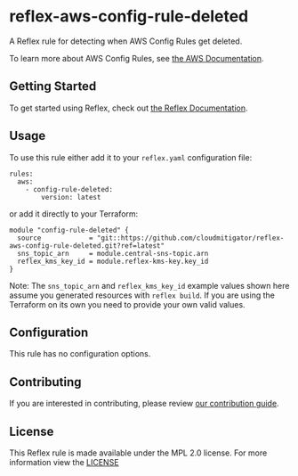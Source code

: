 # reflex-aws-config-rule-deleted
A Reflex rule for detecting when AWS Config Rules get deleted.

To learn more about AWS Config Rules, see [the AWS Documentation](https://docs.aws.amazon.com/config/latest/developerguide/evaluate-config.html).

## Getting Started
To get started using Reflex, check out [the Reflex Documentation](https://docs.cloudmitigator.com/).

## Usage
To use this rule either add it to your `reflex.yaml` configuration file:  
```
rules:
  aws:
    - config-rule-deleted:
        version: latest
```

or add it directly to your Terraform:  
```
module "config-rule-deleted" {
  source            = "git::https://github.com/cloudmitigator/reflex-aws-config-rule-deleted.git?ref=latest"
  sns_topic_arn     = module.central-sns-topic.arn
  reflex_kms_key_id = module.reflex-kms-key.key_id
}
```

Note: The `sns_topic_arn` and `reflex_kms_key_id` example values shown here assume you generated resources with `reflex build`. If you are using the Terraform on its own you need to provide your own valid values.

## Configuration
This rule has no configuration options.

## Contributing
If you are interested in contributing, please review [our contribution guide](https://docs.cloudmitigator.com/about/contributing.html).

## License
This Reflex rule is made available under the MPL 2.0 license. For more information view the [LICENSE](https://github.com/cloudmitigator/reflex-aws-config-rule-deleted/blob/master/LICENSE)
